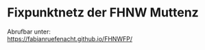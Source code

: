 # Fixpunktnetz der FHNW Muttenz
Abrufbar unter:<br/>
<a href="https://fabianruefenacht.github.io/FHNWFP/">https://fabianruefenacht.github.io/FHNWFP/</a>
